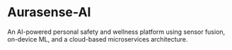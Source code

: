 # Aurasense-AI
An AI-powered personal safety and wellness platform using sensor fusion, on-device ML, and a cloud-based microservices architecture.
